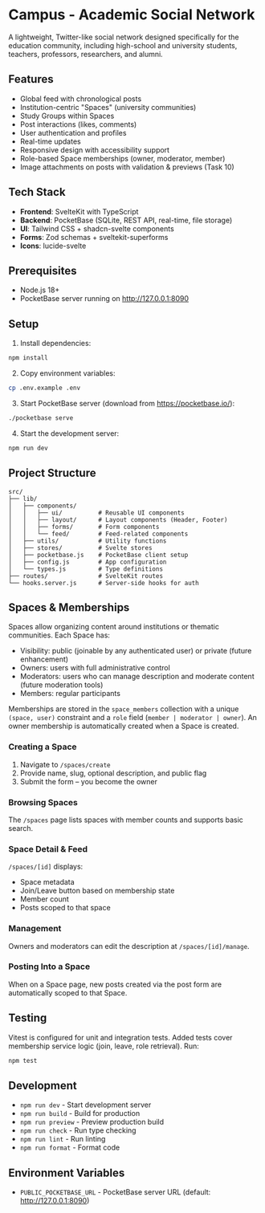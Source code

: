 # Campus - Academic Social Network

A lightweight, Twitter-like social network designed specifically for the education community, including high-school and university students, teachers, professors, researchers, and alumni.

## Features

- Global feed with chronological posts
- Institution-centric "Spaces" (university communities)
- Study Groups within Spaces
- Post interactions (likes, comments)
- User authentication and profiles
- Real-time updates
- Responsive design with accessibility support
 - Role-based Space memberships (owner, moderator, member)
 - Image attachments on posts with validation & previews (Task 10)

## Tech Stack

- **Frontend**: SvelteKit with TypeScript
- **Backend**: PocketBase (SQLite, REST API, real-time, file storage)
- **UI**: Tailwind CSS + shadcn-svelte components
- **Forms**: Zod schemas + sveltekit-superforms
- **Icons**: lucide-svelte

## Prerequisites

- Node.js 18+ 
- PocketBase server running on http://127.0.0.1:8090

## Setup

1. Install dependencies:
```sh
npm install
```

2. Copy environment variables:
```sh
cp .env.example .env
```

3. Start PocketBase server (download from https://pocketbase.io/):
```sh
./pocketbase serve
```

4. Start the development server:
```sh
npm run dev
```

## Project Structure

```
src/
├── lib/
│   ├── components/
│   │   ├── ui/          # Reusable UI components
│   │   ├── layout/      # Layout components (Header, Footer)
│   │   ├── forms/       # Form components
│   │   └── feed/        # Feed-related components
│   ├── utils/           # Utility functions
│   ├── stores/          # Svelte stores
│   ├── pocketbase.js    # PocketBase client setup
│   ├── config.js        # App configuration
│   └── types.js         # Type definitions
├── routes/              # SvelteKit routes
└── hooks.server.js      # Server-side hooks for auth
```

## Spaces & Memberships

Spaces allow organizing content around institutions or thematic communities. Each Space has:

- Visibility: public (joinable by any authenticated user) or private (future enhancement)
- Owners: users with full administrative control
- Moderators: users who can manage description and moderate content (future moderation tools)
- Members: regular participants

Memberships are stored in the `space_members` collection with a unique `(space, user)` constraint and a `role` field (`member | moderator | owner`). An owner membership is automatically created when a Space is created.

### Creating a Space
1. Navigate to `/spaces/create`
2. Provide name, slug, optional description, and public flag
3. Submit the form – you become the owner

### Browsing Spaces
The `/spaces` page lists spaces with member counts and supports basic search.

### Space Detail & Feed
`/spaces/[id]` displays:
- Space metadata
- Join/Leave button based on membership state
- Member count
- Posts scoped to that space

### Management
Owners and moderators can edit the description at `/spaces/[id]/manage`.

### Posting Into a Space
When on a Space page, new posts created via the post form are automatically scoped to that Space.

## Testing

Vitest is configured for unit and integration tests. Added tests cover membership service logic (join, leave, role retrieval). Run:

```sh
npm test
```

## Development

- `npm run dev` - Start development server
- `npm run build` - Build for production
- `npm run preview` - Preview production build
- `npm run check` - Run type checking
- `npm run lint` - Run linting
- `npm run format` - Format code

## Environment Variables

- `PUBLIC_POCKETBASE_URL` - PocketBase server URL (default: http://127.0.0.1:8090)
